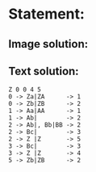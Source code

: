 # Statement:

## Image solution:

## Text solution:
    Z 0 0 4 5
    0 -> Za|ZA      -> 1
    0 -> Zb|ZB      -> 2
    1 -> Aa|AA      -> 1
    1 -> Ab|        -> 2
    2 -> Ab|, Bb|BB -> 2
    2 -> Bc|        -> 3
    2 -> Z |Z       -> 5
    3 -> Bc|        -> 3
    3 -> Z |Z       -> 4
    5 -> Zb|ZB      -> 2
